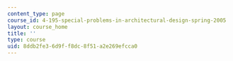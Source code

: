 ```yaml
---
content_type: page
course_id: 4-195-special-problems-in-architectural-design-spring-2005
layout: course_home
title: ''
type: course
uid: 8ddb2fe3-6d9f-f8dc-8f51-a2e269efcca0
---
```

